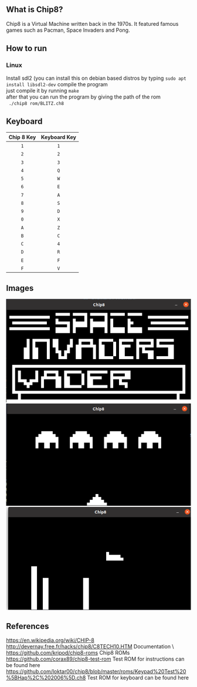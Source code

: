 ## What is Chip8?
Chip8 is a Virtual Machine written back in the 1970s. It featured famous games such as Pacman, Space Invaders and Pong.

## How to run
### Linux
Install sdl2 (you can install this on debian based distros by typing <code>sudo apt install libsdl2-dev</code>
compile the program \
just compile it by running <code>make</code> \
after that you can run the program by giving the path of the rom \
<code> ./chip8 rom/BLITZ.ch8</code>


## Keyboard



| Chip 8 Key | Keyboard Key |
| :--------: | :----------: |
| `1`        | `1`          |
| `2`        | `2`          |
| `3`        | `3`          |
| `4`        | `Q`          |
| `5`        | `W`          |
| `6`        | `E`          |
| `7`        | `A`          |
| `8`        | `S`          |
| `9`        | `D`          |
| `0`        | `X`          |
| `A`        | `Z`          |
| `B`        | `C`          |
| `C`        | `4`          |
| `D`        | `R`          |
| `E`        | `F`          |
| `F`        | `V`          |


## Images
![space invaders](/screenshots/sc1.png)
![space invaders](/screenshots/sc2.png)
![blitz](/screenshots/sc3.png)

## References
https://en.wikipedia.org/wiki/CHIP-8 \
http://devernay.free.fr/hacks/chip8/C8TECH10.HTM Documentation \ \
https://github.com/kripod/chip8-roms Chip8 ROMs \
https://github.com/corax89/chip8-test-rom Test ROM for instructions can be found here \
https://github.com/loktar00/chip8/blob/master/roms/Keypad%20Test%20%5BHap%2C%202006%5D.ch8 Test ROM for keyboard can be found here
